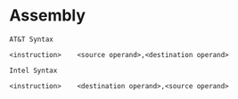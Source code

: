 # Assembly
```
AT&T Syntax

<instruction>    <source operand>,<destination operand>

```

```
Intel Syntax

<instruction>    <destination operand>,<source operand>

```

